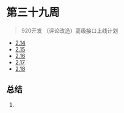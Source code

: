 # 第三十九周

>920开发 （评论改造）高级接口上线计划

- [2.14](2.14.md)
- [2.15](2.15.md)
- [2.16](2.16.md)
- [2.17](2.17.md)
- [2.18](2.18.md)

## 总结

1. 

